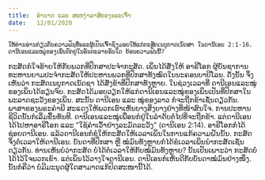 ```yaml
---
title:  ອຳນາດ ແລະ ສະຫງ່າລາສີຂອງພຣະເຈົ້າ
date:   12/01/2020
---
```


`ໃຫ້ທ່ານອ່ານກ່ຽວກັບຄວາມຝັນທີ່ພຣະຜູ້ເປັນເຈົ້າຊົງມອບໃຫ້ແກ່ກະສັດເນບູກາດເນັດສາ ໃນດານີເອນ 2:1-16. ດານີເອນແລະຫມູ່ຂອງເພິ່ນຕົກຢູ່ໃນອັນຕະລາຍອັນໃດ ຍ້ອນຄວາມຝັນນີ້?`

ກະສັດກໍໃຈຮ້າຍໃຫ້ກັບພວກທີ່ປຶກສາປະຈຳກະສັດ. ເພິ່ນໄດ້ສັ່ງໃຫ້ ອາຣີໂອກ ຜູ້ບັນຊາການທະຫານຍາມປະຈຳກະສັດໃຫ້ປະຫານພວກທີ່ປຶກສາທັງໝົດໃນນະຄອນບາບີໂລນ. ດັ່ງນັ້ນ ຈຶ່ງເຫັນວ່າ ກະສັດເນບູກາດເນັດຊາ ໄດ້ສັ່ງຂ້າທີ່ປຶກສາທັງຫຼາຍ. ໃນຊ່ວງເວລາທີ່ ດານີເອນແລະໝູ່ຂອງເພິ່ນໄດ້ຮຽນຈົບ. ກະສັດໄດ້ມອບວຽກໃຫ້ແກ່ດານີເອນແລະໝູ່ຂອງເພິ່ນເປັນທີ່ປຶກສາໃນພະລາດຊະວັງຂອງເພິ່ນ. ສະນັ້ນ ດານີເອນ ແລະ ໝູ່ຂອງລາວ ກໍຈະຖືກຂ້າເຊັ່ນດຽວກັນ. ພາສາຂອງພຣະຄຳພີ ສະແດງໃຫ້ພວກເຮົາເຫັນບາງສິ່ງບາງຢ່າງທີ່ໜ້າສົນໃຈ. ການປະຫານຊີວິດນັ້ນກໍເລີ່ມຂຶ້ນທັນທີ. ດານີເອນແລະໝູ່ເພື່ອນກໍຢູ່ໃນລຳດັບຕໍ່ໄປທີ່ຈະຖືກຂ້າ. ແຕ່ດານີເອນໄດ້ໄປຫາອາຣີໂອກ ແລະ "ໃຊ້ຄຳເວົ້າຢ່າງລະມັດລະວັງ" (ດານີເອນ 2:14). ອາຣີໂອກກໍໄດ້ຊ່ອຍດານີເອນ. ແລ້ວດານີເອນກໍຂໍໃຫ້ກະສັດໃຫ້ເວລາເພິ່ນໃນການແກ້ຄວາມຝັນນັ້ນ. ກະສັດຈຶ່ງຕໍ່ເວລາໃຫ້ດານີເອນ. ບັນດາທີ່ປຶກສາ ຫຼື ໝໍມົນທັງຫຼາຍກໍໄດ້ຂໍເວລາເພິ່ນນຳກະສັດເຊັ່ນດຽວກັນ. ທ່ານເຫັນບໍວ່າກະສັດ ບໍ່ໄດ້ຕໍ່ເວລາໃຫ້ກັບໝໍມົນທັງຫຼາຍ? ນັ້ນເປັນເພາະວ່າ ກະສັດບໍ່ໄດ້ໄວ້ໃຈພວກເຂົາ. ແຕ່ເພິ່ນໄວ້ວາງໃຈດານີເອນ. ດານີເອນກໍເຫັນດີກັບບັນດາໝໍມົນຢ່າງໜຶ່ງ. ນັ້ນກໍຄືວ່າ ບໍ່ມີມະນຸດຜູ້ໃດສາມາດແກ້ປິດສະໜານີ້ໄດ້.